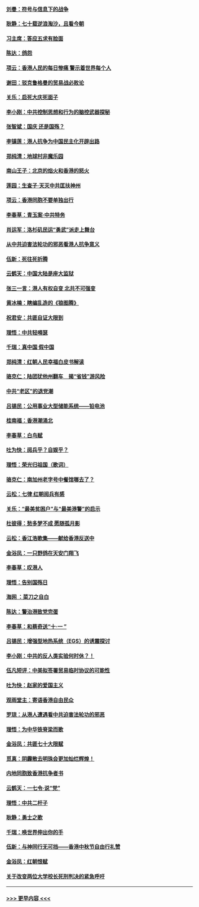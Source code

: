 #### [刘曼：符号与信息下的战争](../pages/nsc993/n11564655.md?t=10030933) 
#### [耿静：七十载逆浪淘沙，且看今朝](../pages/nsc993/n11564520.md?t=10030933) 
#### [习主席：答应五求有脸面](../pages/nsc993/n11563953.md?t=10030933) 
#### [陈达：鸽怨](../pages/nsc993/n11561879.md?t=10030933) 
#### [项云：香港人民的每日惨痛  警示着世界每个人](../pages/nsc993/n11559273.md?t=10030933) 
#### [谢田：驳克鲁格曼的贸易战必败论](../pages/nsc993/n11555840.md?t=10030933) 
#### [关乐：启死大庆死面子](../pages/nsc993/n11556823.md?t=10030933) 
#### [李小刚：中共控制思想和行为的脑控武器探秘](../pages/nsc993/n11556776.md?t=10030933) 
#### [张智斌：国庆  还是国殇？](../pages/nsc993/n11556617.md?t=10030933) 
#### [李镇莲：港人抗争为中国民主化开辟出路](../pages/nsc993/n11556570.md?t=10030933) 
#### [郑纯清：地球村非魔乐园](../pages/nsc993/n11555415.md?t=10030933) 
#### [南山王子：北京的焰火和香港的怒火](../pages/nsc993/n11555318.md?t=10030933) 
#### [莲园：生查子·天灭中共匡扶神州](../pages/nsc993/n11555302.md?t=10030933) 
#### [项云：香港同胞不要单独出行](../pages/nsc993/n11555276.md?t=10030933) 
#### [李春草：青玉案‧中共特务](../pages/nsc993/n11552356.md?t=10030933) 
#### [肖运军：洛杉矶民运“勇武”派走上舞台](../pages/nsc993/n11551595.md?t=10030933) 
#### [从中共迫害法轮功的邪恶看港人抗争意义](../pages/nsc993/n11540858.md?t=10030933) 
#### [伍新：死往死折腾](../pages/nsc993/n11550174.md?t=10030933) 
#### [云鹤天：中国大陆是座大监狱](../pages/nsc993/n11550155.md?t=10030933) 
#### [张三一言：港人有权自变 北共不可强变](../pages/nsc993/n11550132.md?t=10030933) 
#### [黄冰楠：瞎编乱造的《狼图腾》](../pages/nsc993/n11550082.md?t=10030933) 
#### [祝君安：共匪自证大限到](../pages/nsc993/n11550041.md?t=10030933) 
#### [理悟：中共轻嘚瑟](../pages/nsc993/n11547978.md?t=10030933) 
#### [千瑞：真中国 假中国](../pages/nsc993/n11547865.md?t=10030933) 
#### [郑纯清：红朝人民幸福白皮书解读](../pages/nsc993/n11547499.md?t=10030933) 
#### [骆克仁：陆团犹他州翻车　揭“省钱”游风险](../pages/nsc993/n11546977.md?t=10030933) 
#### [中共“老区”的退党潮](../pages/nsc993/n11545995.md?t=10030933) 
#### [吕锡民：公用事业大型储能系统——铅电池](../pages/nsc993/n11545701.md?t=10030933) 
#### [桂南福：香港潮涌北](../pages/nsc993/n11545682.md?t=10030933) 
#### [李春草：白鸟赋](../pages/nsc993/n11545663.md?t=10030933) 
#### [吐为快：阅兵乎？自娱乎？](../pages/nsc993/n11545625.md?t=10030933) 
#### [理悟：荣光归祖国（歌词）](../pages/nsc993/n11545616.md?t=10030933) 
#### [骆克仁：南加州老字号中餐馆哪去了？](../pages/nsc993/n11545120.md?t=10030933) 
#### [云松：七律 红朝阅兵有感](../pages/nsc993/n11542394.md?t=10030933) 
#### [关乐：“最美贫困户”与“最美港警”的启示](../pages/nsc993/n11542252.md?t=10030933) 
#### [杜彼得：愁多梦不成 愿随孤月影](../pages/nsc993/n11540296.md?t=10030933) 
#### [云松：香江浩歌集——献给香港反送中](../pages/nsc993/n11540149.md?t=10030933) 
#### [金浴凤：一只野鸽在天安门翔飞](../pages/nsc993/n11540280.md?t=10030933) 
#### [李春草：叹港人](../pages/nsc993/n11540119.md?t=10030933) 
#### [理悟：告别国殇日](../pages/nsc993/n11539610.md?t=10030933) 
#### [海网 ：菜刀之自白](../pages/nsc993/n11539597.md?t=10030933) 
#### [陈达：警治港致党完蛋](../pages/nsc993/n11538127.md?t=10030933) 
#### [李春草：和蔡奇送“十·一 ”](../pages/nsc993/n11537810.md?t=10030933) 
#### [吕锡民：增强型地热系统（EGS）的诱震探讨](../pages/nsc993/n11537765.md?t=10030933) 
#### [李小刚：中共的反人类实验何时休？！](../pages/nsc993/n11537669.md?t=10030933) 
#### [伍凡短评：中美拟签署贸易临时协议的可能性](../pages/nsc993/n11536773.md?t=10030933) 
#### [吐为快：赵家的爱国主义](../pages/nsc993/n11536750.md?t=10030933) 
#### [观雨堂主：寄语香港自由民众](../pages/nsc993/n11536735.md?t=10030933) 
#### [罗琼：从港人遭遇看中共迫害法轮功的邪恶](../pages/nsc993/n11507862.md?t=10030933) 
#### [理悟：为中华铁脊梁而歌](../pages/nsc993/n11534458.md?t=10030933) 
#### [金浴凤：共匪七十大限赋](../pages/nsc993/n11534434.md?t=10030933) 
#### [觅真：阴霾散去明珠会更加灿烂辉煌！](../pages/nsc993/n11531858.md?t=10030933) 
#### [内地同胞致香港抗争者书](../pages/nsc993/n11531645.md?t=10030933) 
#### [云鹤天：一七令‧说“党”](../pages/nsc993/n11529099.md?t=10030933) 
#### [理悟：中共二杆子](../pages/nsc993/n11529046.md?t=10030933) 
#### [耿静：勇士之歌](../pages/nsc993/n11527562.md?t=10030933) 
#### [千瑞：唤世界伸出你的手](../pages/nsc993/n11526942.md?t=10030933) 
#### [伍新：与神同行无可挡——香港中秋节自由行礼赞](../pages/nsc993/n11526801.md?t=10030933) 
#### [金浴凤：红朝恨赋](../pages/nsc993/n11524312.md?t=10030933) 
#### [关于改变两位大学校长死刑判决的紧急呼吁](../pages/nsc993/n11524103.md?t=10030933) 

----
#### [ >>> 更早内容 <<< ](../indexes/nsc993-earlier.md)
